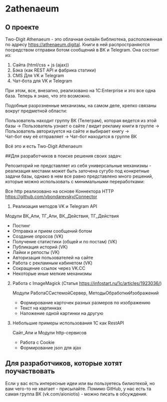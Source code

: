 # 2athenaeum

## О проекте ##
Two-Digit Athenaeum - это облачная онлайн библиотека, расположенная по адресу https://athenaeum.digital. Книги в ней распространяются посредством отправки ботом сообщений в ВК и Telegram. Она состоит из:

1. Сайта (html/css + js (ajax))
2. Бэка (как REST API и фабрика статики)
3. CMS Для VK и Telegram
4. Чат-бота для VK и Telegram

При этом, все, внезапно, реализовано на 1С:Enterprise и это все одна база. Теперь я знаю, что это возможно.

Подобные разрозненные механизмы, на самом деле, крепко связаны вокруг предметной области: 

Пользователь находит группу ВК (Телеграм), которая ведется из этой базы -> 
Пользователь узнает о сайте / видит рекламу книги в группе -> 
Пользователь авторизуется на сайте и выбирает книгу ->  
Чат-бот ему её отправляет -> 
Чат-бот находится в группе ВК

Всё это и есть Two-Digit Athenaeum

##Для разработчиков в поиске решения своих задач:

Репозиторий не представляет из себя универсальные механизмы - реализация местами может быть заточена сугубо под конкретные задачи базы, однако в нем все равно представлено много решений, которые можно использовать с минимальными переработками:

Все http реализовано на основе Коннектора HTTP https://github.com/vbondarevsky/Connector

1. Реализация методов VK и Telegram API

  Модули ВК_Апи, ТГ_Апи, ВК_Действия, ТГ_Действия
   
   - Постинг
   - Отправка и прием сообщений ботом
   - Создание опросов (VK)
   - Получение статистики (общей и по постам) (VK)
   - Публикация историй (VK)
   - Лайки и репосты (VK)
   - Авторизация пользователей на сайте
   - Работа с рекламным кабинетом (VK)
   - Сокращение ссылок через VK.CC
   - Некоторые иные мелкие механизмы
  
2. Работа с ImageMagick (Статья https://infostart.ru/1c/articles/1923036/)

   Модули РаботаССистемойСервер, МетодыОбработкиИзображений
   
   - Формирование карточек разных размеров по изображению
   - Текст на картинках
   - Наложение одной картинки на другую
  
3. Небольшие примеры использования 1С как RestAPI

   Сайт_Апи и Модули http-сервисов

   - Работа с Cookie
   - Формирование json для ajax

## Для разработчиков, которые хотят поучаствовать ##

Если у вас есть интересные идеи или вы пользуетесь билиотекой, но вам чего-то не хватает - присылайте. Помимо GitHub, у нас есть та самая группа ВК (vk.com/aioniotis) - можно писать в обсуждения.
